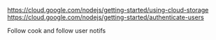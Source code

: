 https://cloud.google.com/nodejs/getting-started/using-cloud-storage
https://cloud.google.com/nodejs/getting-started/authenticate-users

Follow cook and follow user
notifs